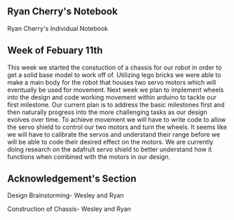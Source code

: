 ## Ryan Cherry's Notebook
Ryan Cherry's Individual Notebook
## Week of Febuary 11th

This week we started the constuction of a chassis for our robot in order to get a solid base model to work off of.
Utilizing lego bricks we were able to make a main body for the robot that houses two servo motors which will eventually be used for movement. Next week we plan to implement wheels into the design and code working movement within arduino to tackle our first milestone. Our current plan is to address the basic milestones first and then naturally progress into the more challenging tasks as our design evolves over time. To achieve movement we will have to write code to allow the servo shield to control our two motors and turn the wheels.
It seems like we will have to calibrate the servos and understand their range before we will be able to code their desired effect on the motors. We are currently doing research on the adafruit servo shield to better understand how it functions when combined with the motors in our design.

## Acknowledgement's Section

Design Brainstorming- Wesley and Ryan

Construction of Chassis- Wesley and Ryan
